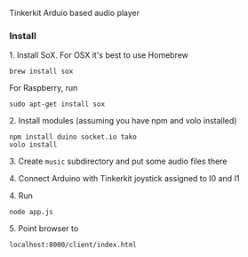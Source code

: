 Tinkerkit Arduio based audio player

### Install 

1\. Install SoX. For OSX it's best to use Homebrew

```
brew install sox
```

For Raspberry, run

```
sudo apt-get install sox
```

2\. Install modules (assuming you have npm and volo installed)

```
npm install duino socket.io tako
volo install
```

3\. Create ```music``` subdirectory and put some audio files there

4\. Connect Arduino with Tinkerkit joystick assigned to I0 and I1

4\. Run

```
node app.js
```

5\. Point browser to

```
localhost:8000/client/index.html
```

